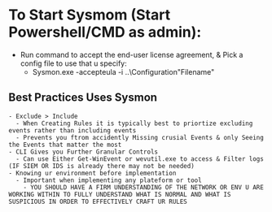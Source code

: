 # To Start Sysmom (Start Powershell/CMD as admin):

- Run command to accept the end-user license agreement, & Pick a config file to use that u specify:
  - Sysmon.exe -accepteula -i ..\Configuration\"Filename"


## Best Practices Uses Sysmon
    - Exclude > Include 
      - When Creating Rules it is typically best to priortize excluding events rather than including events
      - Prevents you ftrom accidently Missing crusial Events & only Seeing the Events that matter the most
    - CLI Gives you Further Granular Controls
      - Can use Either Get-WinEvent or wevutil.exe to access & Filter logs (IF SIEM OR IDS is already there may not be needed)
    - Knowing ur environment before implementation
      - Important when implementing any plateform or tool
        - YOU SHOULD HAVE A FIRM UNDERSTANDING OF THE NETWORK OR ENV U ARE WORKING WITHIN TO FULLY UNDERSTAND WHAT IS NORMAL AND WHAT IS SUSPICIOUS IN ORDER TO EFFECTIVELY CRAFT UR RULES
